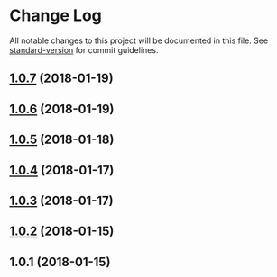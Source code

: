 # Change Log

All notable changes to this project will be documented in this file. See [standard-version](https://github.com/conventional-changelog/standard-version) for commit guidelines.

<a name="1.0.7"></a>
## [1.0.7](https://github.com/prepair/ga-timing/compare/v1.0.6...v1.0.7) (2018-01-19)



<a name="1.0.6"></a>
## [1.0.6](https://github.com/prepair/ga-timing/compare/v1.0.5...v1.0.6) (2018-01-19)



<a name="1.0.5"></a>
## [1.0.5](https://github.com/prepair/ga-timing/compare/v1.0.4...v1.0.5) (2018-01-18)



<a name="1.0.4"></a>
## [1.0.4](https://github.com/prepair/ga-timing/compare/v1.0.3...v1.0.4) (2018-01-17)



<a name="1.0.3"></a>
## [1.0.3](https://github.com/prepair/ga-timing/compare/v1.0.2...v1.0.3) (2018-01-17)



<a name="1.0.2"></a>
## [1.0.2](https://github.com/prepair/ga-timing/compare/v1.0.1...v1.0.2) (2018-01-15)



<a name="1.0.1"></a>
## 1.0.1 (2018-01-15)
